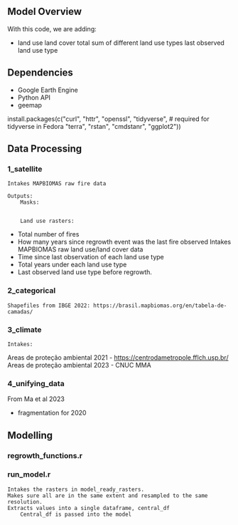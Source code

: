 ## Model Overview
With this code, we are adding:
- land use land cover
	total sum of different land use types
	last observed land use type

## Dependencies
- Google Earth Engine
- Python API
- geemap

install.packages(c("curl", "httr", "openssl", "tidyverse", # required for tidyverse in Fedora
                   "terra", "rstan", "cmdstanr", "ggplot2"))


## Data Processing

### 1_satellite

	Intakes MAPBIOMAS raw fire data

	Outputs:
		Masks:


		Land use rasters:
		
-	Total number of fires
-	How many years since regrowth event was the last fire observed
	Intakes MAPBIOMAS raw land use/land cover data
-	Time since last observation of each land use type
-	Total years under each land use type
-	Last observed land use type before regrowth.





### 2_categorical
	Shapefiles from IBGE 2022: https://brasil.mapbiomas.org/en/tabela-de-camadas/

### 3_climate
	Intakes: 
Areas de proteção ambiental 2021 - https://centrodametropole.fflch.usp.br/
Areas de proteção ambiental 2023 - CNUC MMA


### 4_unifying_data


From Ma et al 2023
- fragmentation for 2020


## Modelling

### regrowth_functions.r


### run_model.r

	Intakes the rasters in model_ready_rasters.
	Makes sure all are in the same extent and resampled to the same resolution.
	Extracts values into a single dataframe, central_df
		Central_df is passed into the model
